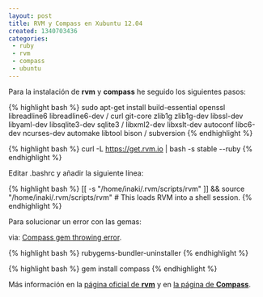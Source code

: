 ```yaml
---
layout: post
title: RVM y Compass en Xubuntu 12.04
created: 1340703436
categories:
 - ruby
 - rvm
 - compass
 - ubuntu
---
```

Para la instalación de **rvm** y **compass** he seguido los siguientes pasos:

{% highlight bash %}
sudo apt-get install build-essential openssl libreadline6 libreadline6-dev /
curl git-core zlib1g zlib1g-dev libssl-dev libyaml-dev libsqlite3-dev sqlite3 /
libxml2-dev libxslt-dev autoconf libc6-dev ncurses-dev automake libtool bison /
subversion
{% endhighlight %}

{% highlight bash %}
curl -L https://get.rvm.io | bash -s stable --ruby
{% endhighlight %}

Editar .bashrc y añadir la siguiente línea:

{% highlight bash %}
[[ -s "/home/inaki/.rvm/scripts/rvm" ]] && source "/home/inaki/.rvm/scripts/rvm"  # This loads RVM into a shell session.
{% endhighlight %}

Para solucionar un error con las gemas:

via: [Compass gem throwing error][stackoverflow].

{% highlight bash %}
rubygems-bundler-uninstaller
{% endhighlight %}

{% highlight bash %}
gem install compass
{% endhighlight %}


Más información en la [página oficial de **rvm**][rvm] y en [la página de **Compass**][compass].

[stackoverflow]: http://stackoverflow.com/questions/10659662/compass-gem-throwing-error
[rvm]: http://rvm.io/
[compass]: http://compass-style.org/
